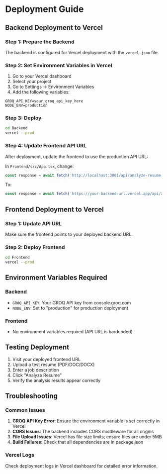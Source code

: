 # Deployment Guide

## Backend Deployment to Vercel

### Step 1: Prepare the Backend

The backend is configured for Vercel deployment with the `vercel.json` file.

### Step 2: Set Environment Variables in Vercel

1. Go to your Vercel dashboard
2. Select your project
3. Go to Settings → Environment Variables
4. Add the following variables:

```
GROQ_API_KEY=your_groq_api_key_here
NODE_ENV=production
```

### Step 3: Deploy

```bash
cd Backend
vercel --prod
```

### Step 4: Update Frontend API URL

After deployment, update the frontend to use the production API URL:

In `Frontend/src/App.tsx`, change:
```typescript
const response = await fetch('http://localhost:3001/api/analyze-resume', {
```

To:
```typescript
const response = await fetch('https://your-backend-url.vercel.app/api/analyze-resume', {
```

## Frontend Deployment to Vercel

### Step 1: Update API URL

Make sure the frontend points to your deployed backend URL.

### Step 2: Deploy Frontend

```bash
cd Frontend
vercel --prod
```

## Environment Variables Required

### Backend
- `GROQ_API_KEY`: Your GROQ API key from console.groq.com
- `NODE_ENV`: Set to "production" for production deployment

### Frontend
- No environment variables required (API URL is hardcoded)

## Testing Deployment

1. Visit your deployed frontend URL
2. Upload a test resume (PDF/DOC/DOCX)
3. Enter a job description
4. Click "Analyze Resume"
5. Verify the analysis results appear correctly

## Troubleshooting

### Common Issues

1. **GROQ API Key Error**: Ensure the environment variable is set correctly in Vercel
2. **CORS Issues**: The backend includes CORS middleware for all origins
3. **File Upload Issues**: Vercel has file size limits; ensure files are under 5MB
4. **Build Failures**: Check that all dependencies are in package.json

### Vercel Logs

Check deployment logs in Vercel dashboard for detailed error information.
